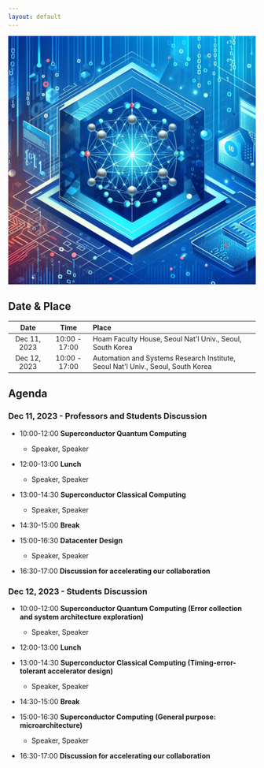 ```yaml
---
layout: default
---
```

![Image](banner.jpg)

## Date & Place

| Date | Time | Place |
|:---:|:---:|:---|
| Dec 11, 2023 | 10:00 - 17:00 | Hoam Faculty House, Seoul Nat'l Univ., Seoul, South Korea |
| Dec 12, 2023 | 10:00 - 17:00 | Automation and Systems Research Institute, Seoul Nat'l Univ., Seoul, South Korea |

## Agenda
### Dec 11, 2023 - Professors and Students Discussion
- 10:00-12:00 __Superconductor Quantum Computing__
  - Speaker, Speaker

- 12:00-13:00 __Lunch__
  - Speaker, Speaker
- 13:00-14:30 __Superconductor Classical Computing__
  - Speaker, Speaker
- 14:30-15:00 __Break__
- 15:00-16:30 __Datacenter Design__
  - Speaker, Speaker
- 16:30-17:00 __Discussion for accelerating our collaboration__

### Dec 12, 2023 - Students Discussion
- 10:00-12:00 __Superconductor Quantum Computing (Error collection and system architecture exploration)__
  - Speaker, Speaker
  
- 12:00-13:00 __Lunch__
- 13:00-14:30 __Superconductor Classical Computing (Timing-error-tolerant accelerator design)__
  - Speaker, Speaker
- 14:30-15:00 __Break__
- 15:00-16:30 __Superconductor Computing (General purpose: microarchitecture)__
  - Speaker, Speaker
- 16:30-17:00 __Discussion for accelerating our collaboration__

